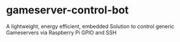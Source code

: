 # gameserver-control-bot
A lightweight, energy efficient, embedded Solution to control generic Gameservers via Raspberry Pi GPIO and SSH
